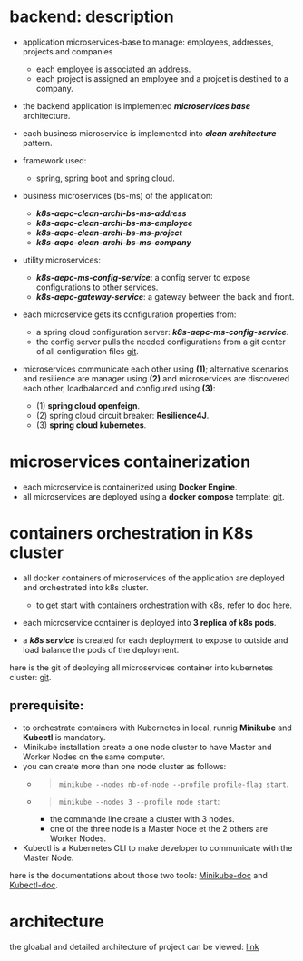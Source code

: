 # backend: description

- application microservices-base to manage: employees, addresses, projects and companies
	- each employee is associated an address.
	- each project is assigned an employee and a projcet is destined to a company.
- the backend application is implemented ***microservices base*** architecture.
- each business microservice is implemented into ***clean architecture*** pattern.

- framework used:
	- spring, spring boot and spring cloud.

- business microservices (bs-ms) of the application:

	- ***k8s-aepc-clean-archi-bs-ms-address***
	- ***k8s-aepc-clean-archi-bs-ms-employee***
	- ***k8s-aepc-clean-archi-bs-ms-project***
	- ***k8s-aepc-clean-archi-bs-ms-company***

- utility microservices:
	- ***k8s-aepc-ms-config-service***: a config server to expose configurations to other services.
	- ***k8s-aepc-gateway-service***: a gateway between the back and front.

- each microservice gets its configuration properties from: 
	- a spring cloud configuration server: ***k8s-aepc-ms-config-service***.
	- the config server pulls the needed configurations from a git center of all configuration files [git](https://github.com/placidenduwayo1/config-files-center.git).
	
- microservices communicate each other using **(1)**; alternative scenarios and resilience are manager using **(2)** and microservices are discovered each other, loadbalanced and configured using **(3)**:
	- (1) **spring cloud openfeign**.
	- (2) spring cloud circuit breaker: **Resilience4J**.
	- (3) **spring cloud kubernetes**.

# microservices containerization

- each microservice is containerized using **Docker Engine**.
- all microservices are deployed using a **docker compose** template: [git](https://github.com/placidenduwayo1/K8s-AEPC-Docker-Deploy.git).

# containers orchestration in K8s cluster
- all docker containers of microservices of the application are deployed and orchestrated into k8s cluster.
	- to get start with containers orchestration with k8s, refer to doc [here](https://kubernetes.io/fr/docs/home/).

- each microservice container is deployed into **3 replica of k8s pods**.
- a ***k8s service*** is created for each deployment to expose to outside and load balance the pods of the deployment.

here is the git of deploying all microservices container into kubernetes cluster: [git](https://github.com/placidenduwayo1/K8s-AEPC-Containers-Deploy.git).

## prerequisite:
- to orchestrate containers with Kubernetes in local, runnig **Minikube** and **Kubectl** is mandatory.
- Minikube installation create a one node cluster to have Master and Worker Nodes on the same computer. 
- you can create more than one node cluster as follows: 
	- >```minikube --nodes nb-of-node --profile profile-flag start```.
	- >```minikube --nodes 3 --profile node start```: 
		- the commande line create a cluster with 3 nodes.
		- one of the three node is a Master Node et the 2 others are Worker Nodes.
- Kubectl is a Kubernetes CLI to make developer to communicate with the Master Node.

here is the documentations about those two tools: [Minikube-doc](https://kubernetes.io/fr/docs/setup/learning-environment/minikube/) and [Kubectl-doc](https://kubernetes.io/fr/docs/tasks/tools/install-kubectl/).

# architecture
the gloabal and detailed architecture of project can be viewed: [link](https://drive.google.com/file/d/1bedn0GuPzPgybFJBWTytlyV3dxl4WJiL/view?usp=drive_link)
